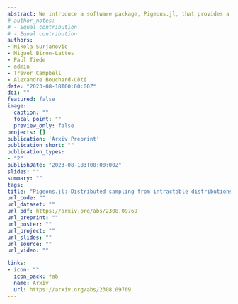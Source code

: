 ```yaml
---
abstract: We introduce a software package, Pigeons.jl, that provides a way to leverage distributed computation to obtain samples from complicated probability distributions, such as multimodal posteriors arising in Bayesian inference and high-dimensional distributions in statistical mechanics. Pigeons.jl provides simple APIs to perform such computations single-threaded, multi-threaded, and/or distributed over thousands of MPI-communicating machines. In addition, Pigeons.jl guarantees a property that we call strong parallelism invariance: the output for a given seed is identical irrespective of the number of threads and processes, which is crucial for scientific reproducibility and software validation. We describe the key features of Pigeons.jl and the approach taken to implement a distributed and randomized algorithm that satisfies strong parallelism invariance.
# author_notes:
# - Equal contribution
# - Equal contribution
authors:
- Nikola Surjanovic
- Miguel Biron-Lattes
- Paul Tiede
- admin
- Trevor Campbell
- Alexandre Bouchard-Côté
date: "2023-08-18T00:00:00Z"
doi: ""
featured: false
image:
  caption: ""
  focal_point: ""
  preview_only: false
projects: []
publication: 'Arxiv Preprint'
publication_short: ""
publication_types:
- "2"
publishDate: "2023-08-183T00:00:00Z"
slides: ""
summary: ""
tags:
title: "Pigeons.jl: Distributed sampling from intractable distributions"
url_code: ""
url_dataset: ""
url_pdf: https://arxiv.org/abs/2308.09769
url_preprint: ""
url_poster: ""
url_project: ""
url_slides: ""
url_source: ""
url_video: ""

links:
- icon: ""
  icon_pack: fab
  name: Arxiv
  url: https://arxiv.org/abs/2308.09769
---
```





